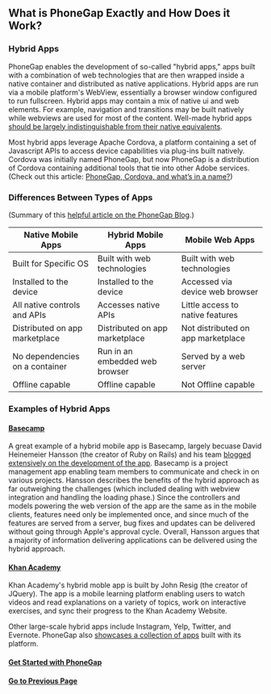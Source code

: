 ## What is PhoneGap Exactly and How Does it Work?

### Hybrid Apps
PhoneGap enables the development of so-called "hybrid apps," apps built with a combination of web technologies that are then wrapped inside a native container and distributed as native applications. Hybrid apps are run via a mobile platform's WebView, essentially a browser window configured to run fullscreen. Hybrid apps may contain a mix of native ui and web elements. For example, navigation and transitions may be built natively while webviews are used for most of the content. Well-made hybrid apps [should be largely indistinguishable from their native equivalents](http://developer.telerik.com/featured/what-is-a-hybrid-mobile-app/).

Most hybrid apps leverage Apache Cordova, a platform containing a set of Javascript APIs to access device capabilities via plug-ins built natively. Cordova was initially named PhoneGap, but now PhoneGap is a distribution of Cordova containing additional tools that tie into other Adobe services. (Check out this article: [PhoneGap, Cordova, and what’s in a name?](http://phonegap.com/2012/03/19/phonegap-cordova-and-what’s-in-a-name/))

### Differences Between Types of Apps

(Summary of this [helpful article on the PhoneGap Blog](http://phonegap.com/blog/2015/03/12/mobile-choices-post1/).)

| Native Mobile Apps                 | Hybrid Mobile Apps                 | Mobile Web Apps                    |
| ---------------------------------- | ---------------------------------- | ---------------------------------- |
| Built for Specific OS              | Built with web technologies        | Built with web technologies        |
| Installed to the device            | Installed to the device            | Accessed via device web browser    |
| All native controls and APIs       | Accesses native APIs               | Little access to native features   |
| Distributed on app marketplace     | Distributed on app marketplace     | Not distributed on app marketplace |
| No dependencies on a container     | Run in an embedded web browser     | Served by a web server             |
| Offline capable                    | Offline capable                    | Not Offline capable                |

### Examples of Hybrid Apps

#### [Basecamp](https://basecamp.com)

A great example of a hybrid mobile app is Basecamp, largely becuase David Heinemeier Hansson (the creator of Ruby on Rails) and his team [blogged extensively on the development of the app](https://signalvnoise.com/posts/3743-hybrid-sweet-spot-native-navigation-web-content). Basecamp is a project management app enabling team members to communicate and check in on various projects. Hansson describes the benefits of the hybrid approach as far outweighing the challenges (which included dealing with webview integration and handling the loading phase.) Since the controllers and models powering the web version of the app are the same as in the mobile clients, features need only be implemented once, and since much of the features are served from a server, bug fixes and updates can be delivered without going through Apple's approval cycle. Overall, Hansson argues that a majority of information delivering applications can be delivered using the hybrid approach.

#### [Khan Academy](https://www.khanacademy.org)

Khan Academy's hybrid moble app is built by John Resig (the creator of JQuery). The app is a mobile learning platform enabling users to watch videos and read explanations on a variety of topics, work on interactive exercises, and sync their progress to the Khan Academy Website.

Other large-scale hybrid apps include Instagram, Yelp, Twitter, and Evernote. PhoneGap also [showcases a collection of apps](http://phonegap.com/app/) built with its platform.

#### [Get Started with PhoneGap](https://github.com/Huriphoonado/Software-Engineering-Foundations/blob/master/Presentation-1/Getting-Started.md)

#### [Go to Previous Page](https://github.com/Huriphoonado/Software-Engineering-Foundations/blob/master/Presentation-1/README.md)
